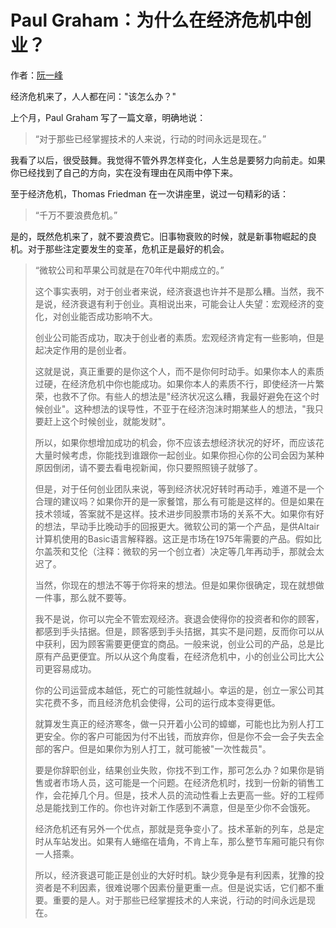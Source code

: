 # Paul Graham：为什么在经济危机中创业？

作者：<a href="http://www.ruanyifeng.com/blog" target="_blank">阮一峰</a>


经济危机来了，人人都在问："该怎么办？"

上个月，Paul Graham 写了一篇文章，明确地说：

> “对于那些已经掌握技术的人来说，行动的时间永远是现在。”

我看了以后，很受鼓舞。我觉得不管外界怎样变化，人生总是要努力向前走。如果你已经找到了自己的方向，实在没有理由在风雨中停下来。

至于经济危机，Thomas Friedman 在一次讲座里，说过一句精彩的话：

> “千万不要浪费危机。”

是的，既然危机来了，就不要浪费它。旧事物衰败的时候，就是新事物崛起的良机。对于那些注定要发生的变革，危机正是最好的机会。

> “微软公司和苹果公司就是在70年代中期成立的。”
>
> 这个事实表明，对于创业者来说，经济衰退也许并不是那么糟。当然，我不是说，经济衰退有利于创业。真相说出来，可能会让人失望：宏观经济的变化，对创业能否成功影响不大。
>
> 创业公司能否成功，取决于创业者的素质。宏观经济肯定有一些影响，但是起决定作用的是创业者。
>
> 这就是说，真正重要的是你这个人，而不是你何时动手。如果你本人的素质过硬，在经济危机中你也能成功。如果你本人的素质不行，即使经济一片繁荣，也救不了你。有些人的想法是"经济状况这么糟，我最好避免在这个时候创业"。这种想法的误导性，不亚于在经济泡沫时期某些人的想法，"我只要赶上这个时候创业，就能发财"。
>
> 所以，如果你想增加成功的机会，你不应该去想经济状况的好坏，而应该花大量时候考虑，你能找到谁跟你一起创业。如果你担心你的公司会因为某种原因倒闭，请不要去看电视新闻，你只要照照镜子就够了。
>
> 但是，对于任何创业团队来说，等到经济状况好转时再动手，难道不是一个合理的建议吗？如果你开的是一家餐馆，那么有可能是这样的。但是如果在技术领域，答案就不是这样。技术进步同股票市场的关系不大。如果你有好的想法，早动手比晚动手的回报更大。微软公司的第一个产品，是供Altair计算机使用的Basic语言解释器。这正是市场在1975年需要的产品。假如比尔盖茨和艾伦（注释：微软的另一个创立者）决定等几年再动手，那就会太迟了。
>
> 当然，你现在的想法不等于你将来的想法。但是如果你很确定，现在就想做一件事，那么就不要等。
>
> 我不是说，你可以完全不管宏观经济。衰退会使得你的投资者和你的顾客，都感到手头拮据。但是，顾客感到手头拮据，其实不是问题，反而你可以从中获利，因为顾客需要更便宜的商品。一般来说，创业公司的产品，总是比原有产品更便宜。所以从这个角度看，在经济危机中，小的创业公司比大公司更容易成功。
>
> 你的公司运营成本越低，死亡的可能性就越小。幸运的是，创立一家公司其实花费不多，而且经济危机会使得，公司的运行成本变得更低。
>
> 就算发生真正的经济寒冬，做一只开着小公司的蟑螂，可能也比为别人打工更安全。你的客户可能因为付不出钱，而放弃你，但是你不会一会子失去全部的客户。但是如果你为别人打工，就可能被"一次性裁员"。
>
> 要是你辞职创业，结果创业失败，你找不到工作，那可怎么办？如果你是销售或者市场人员，这可能是一个问题。在经济危机时，找到一份新的销售工作，会花掉几个月。但是，技术人员的流动性看上去更高一些。好的工程师总是能找到工作的。你也许对新工作感到不满意，但是至少你不会饿死。
>
> 经济危机还有另外一个优点，那就是竞争变小了。技术革新的列车，总是定时从车站发出。如果有人蜷缩在墙角，不肯上车，那么整节车厢可能只有你一人搭乘。
>
> 所以，经济衰退可能正是创业的大好时机。缺少竞争是有利因素，犹豫的投资者是不利因素，很难说哪个因素份量更重一点。但是说实话，它们都不重要。重要的是人。对于那些已经掌握技术的人来说，行动的时间永远是现在。

